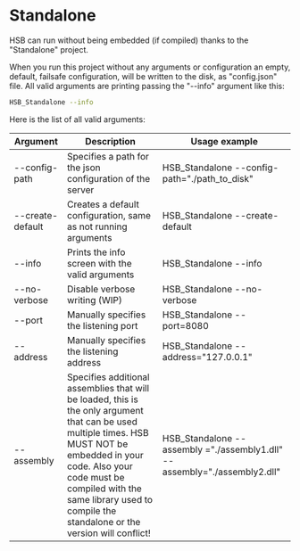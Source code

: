 # Standalone
HSB can run without being embedded (if compiled) thanks to the "Standalone" project.

When you run this project without any arguments or configuration an empty, default, failsafe configuration, will be written to the disk, as "config.json" file. 
All valid arguments are printing passing the "--info" argument like this: 

```bash
HSB_Standalone --info
```

Here is the list of all valid arguments:


| Argument         | Description                                                                                                                                                                                                                                                               | Usage example                                                             |
|------------------|---------------------------------------------------------------------------------------------------------------------------------------------------------------------------------------------------------------------------------------------------------------------------|---------------------------------------------------------------------------|
| --config-path    | Specifies a path for the json configuration of the server                                                                                                                                                                                                                 | HSB_Standalone --config-path="./path_to_disk"                             |
| --create-default | Creates a default configuration, same as not running arguments                                                                                                                                                                                                            | HSB_Standalone --create-default                                           |
| --info           | Prints the info screen with the valid arguments                                                                                                                                                                                                                           | HSB_Standalone --info                                                     |
| --no-verbose     | Disable verbose writing (WIP)                                                                                                                                                                                                                                             | HSB_Standalone --no-verbose                                               |
| --port           | Manually specifies the listening port                                                                                                                                                                                                                                     | HSB_Standalone --port=8080                                                |
| --address        | Manually specifies the listening address                                                                                                                                                                                                                                  | HSB_Standalone --address="127.0.0.1"                                      |
| --assembly       | Specifies additional assemblies that will be loaded, this is the only argument that can be used multiple times. HSB MUST NOT be embedded in your code. Also your code must be compiled with the same library used to compile the standalone or the version will conflict! | HSB_Standalone --assembly ="./assembly1.dll" --assembly="./assembly2.dll" |


